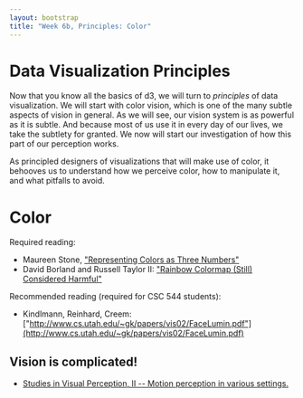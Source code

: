 ```yaml
---
layout: bootstrap
title: "Week 6b, Principles: Color"
---
```


# Data Visualization Principles

Now that you know all the basics of d3, we will turn to *principles*
of data visualization. We will start with color vision, which is
one of the many subtle aspects of vision in general. As we will see,
our vision system is as powerful as it is subtle. And because most of
us use it in every day of our lives, we take the subtlety for
granted. We now will start our investigation of how this part of our
perception works.

As principled designers of visualizations that will make use of color,
it behooves us to understand how we perceive color, how to manipulate
it, and what pitfalls to avoid. 

# Color

Required reading: 
* Maureen Stone, ["Representing Colors as Three Numbers"](http://www.stonesc.com/pubs/Stone%20CGA%2007-2005.pdf)
* David Borland and Russell Taylor II:
  ["Rainbow Colormap (Still) Considered Harmful"](http://data3.mprog.nl/course/15%20Readings/40%20Reading%204/Borland_Rainbow_Color_Map.pdf)

Recommended reading (required for CSC 544 students):
* Kindlmann, Reinhard, Creem:
  ["http://www.cs.utah.edu/~gk/papers/vis02/FaceLumin.pdf"](http://www.cs.utah.edu/~gk/papers/vis02/FaceLumin.pdf)

## Vision is complicated!

* [Studies in Visual Perception, II -- Motion perception in various settings.](http://www.settheory.com/Glass_paper/Kanizsa_observations.html)
